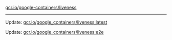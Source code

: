 [gcr.io/google-containers/liveness](https://hub.docker.com/r/cruse/liveness/tags/) 

----
Update: [gcr.io/google_containers/liveness:latest](https://hub.docker.com/r/cruse/liveness/tags/)

Update: [gcr.io/google_containers/liveness:e2e](https://hub.docker.com/r/cruse/liveness/tags/)

